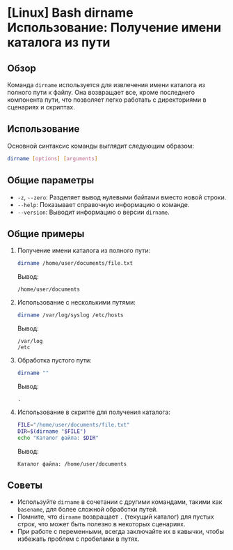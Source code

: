 # [Linux] Bash dirname Использование: Получение имени каталога из пути

## Обзор
Команда `dirname` используется для извлечения имени каталога из полного пути к файлу. Она возвращает все, кроме последнего компонента пути, что позволяет легко работать с директориями в сценариях и скриптах.

## Использование
Основной синтаксис команды выглядит следующим образом:
```bash
dirname [options] [arguments]
```

## Общие параметры
- `-z`, `--zero`: Разделяет вывод нулевыми байтами вместо новой строки.
- `--help`: Показывает справочную информацию о команде.
- `--version`: Выводит информацию о версии `dirname`.

## Общие примеры
1. Получение имени каталога из полного пути:
   ```bash
   dirname /home/user/documents/file.txt
   ```
   Вывод:
   ```
   /home/user/documents
   ```

2. Использование с несколькими путями:
   ```bash
   dirname /var/log/syslog /etc/hosts
   ```
   Вывод:
   ```
   /var/log
   /etc
   ```

3. Обработка пустого пути:
   ```bash
   dirname ""
   ```
   Вывод:
   ```
   .
   ```

4. Использование в скрипте для получения каталога:
   ```bash
   FILE="/home/user/documents/file.txt"
   DIR=$(dirname "$FILE")
   echo "Каталог файла: $DIR"
   ```
   Вывод:
   ```
   Каталог файла: /home/user/documents
   ```

## Советы
- Используйте `dirname` в сочетании с другими командами, такими как `basename`, для более сложной обработки путей.
- Помните, что `dirname` возвращает `.` (текущий каталог) для пустых строк, что может быть полезно в некоторых сценариях.
- При работе с переменными, всегда заключайте их в кавычки, чтобы избежать проблем с пробелами в путях.